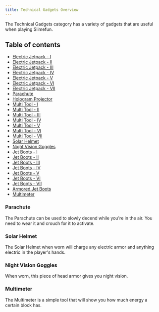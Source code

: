 ```yaml
---
title: Technical Gadgets Overview
---
```


The Technical Gadgets category has a variety of gadgets that are useful when playing Slimefun.  

## Table of contents

* [Electric Jetpack - I](Jetpacks)
* [Electric Jetpack - II](Jetpacks)
* [Electric Jetpack - III](Jetpacks)
* [Electric Jetpack - IV](Jetpacks)
* [Electric Jetpack - V](Jetpacks)
* [Electric Jetpack - VI](Jetpacks)
* [Electric Jetpack - VII](Jetpacks)
* [Parachute](Technical-Gadgets#parachute)
* [Hologram Projector](Hologram-Projector)
* [Multi Tool - I](Multi-Tools)
* [Multi Tool - II](Multi-Tools)
* [Multi Tool - III](Multi-Tools)
* [Multi Tool - IV](Multi-Tools)
* [Multi Tool - V](Multi-Tools)
* [Multi Tool - VI](Multi-Tools)
* [Multi Tool - VII](Multi-Tools)
* [Solar Helmet](Technical-Gadgets#solar-helmet)
* [Night Vision Goggles](Technical-Gadgets#night-vision-goggles)
* [Jet Boots - I](Jet-Boots)
* [Jet Boots - II](Jet-Boots)
* [Jet Boots - III](Jet-Boots)
* [Jet Boots - IV](Jet-Boots)
* [Jet Boots - V](Jet-Boots)
* [Jet Boots - VI](Jet-Boots)
* [Jet Boots - VII](Jet-Boots)
* [Armored Jet Boots](Jet-Boots)
* [Multimeter](Technical-Gadgets#multimeter)

### Parachute

The Parachute can be used to slowly decend while you're in the air. You need to wear it and crouch for it to activate.

### Solar Helmet

The Solar Helmet when worn will charge any electric armor and anything electric in the player's hands.

### Night Vision Goggles

When worn, this piece of head armor gives you night vision.

### Multimeter

The Multimeter is a simple tool that will show you how much energy a certain block has.
